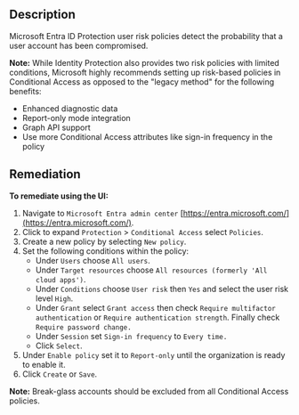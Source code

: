 ## Description

Microsoft Entra ID Protection user risk policies detect the probability that a user account has been compromised.

**Note:** While Identity Protection also provides two risk policies with limited conditions, Microsoft highly recommends setting up risk-based policies in Conditional Access as opposed to the "legacy method" for the following benefits:

- Enhanced diagnostic data
- Report-only mode integration
- Graph API support
- Use more Conditional Access attributes like sign-in frequency in the policy

## Remediation

**To remediate using the UI:**

1. Navigate to `Microsoft Entra admin center` [https://entra.microsoft.com/](https://entra.microsoft.com/).
2. Click to expand `Protection` > `Conditional Access` select `Policies`.
3. Create a new policy by selecting `New policy`.
4. Set the following conditions within the policy:
   - Under `Users` choose `All users`.
   - Under `Target resources` choose `All resources (formerly 'All cloud apps')`.
   - Under `Conditions` choose `User risk` then `Yes` and select the user risk level `High`.
   - Under `Grant` select `Grant access` then check `Require multifactor authentication` or `Require authentication strength`. Finally check `Require password change.`
   - Under `Session` set `Sign-in frequency` to `Every time.`
   - Click `Select`.
5. Under `Enable policy` set it to `Report-only` until the organization is ready to enable it.
6. Click `Create` or `Save`.

**Note:** Break-glass accounts should be excluded from all Conditional Access policies.